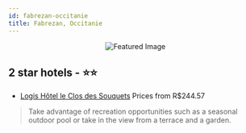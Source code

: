```yaml
---
id: fabrezan-occitanie
title: Fabrezan, Occitanie
---
```


<center><img src="https://i.travelapi.com/hotels/4000000/3170000/3162800/3162789/dfcec883_z.jpg" alt="Featured Image" /></center>


##  2 star hotels - ⭐️⭐️

-    [Logis Hôtel le Clos des Souquets](https://www.hurb.com/br/hotels/fabrezan/logis-hotel-le-clos-des-souquets-JNP-JP661720?cmp=18055) Prices from R$244.57
   > Take advantage of recreation opportunities such as a seasonal outdoor pool or take in the view from a terrace and a garden.
